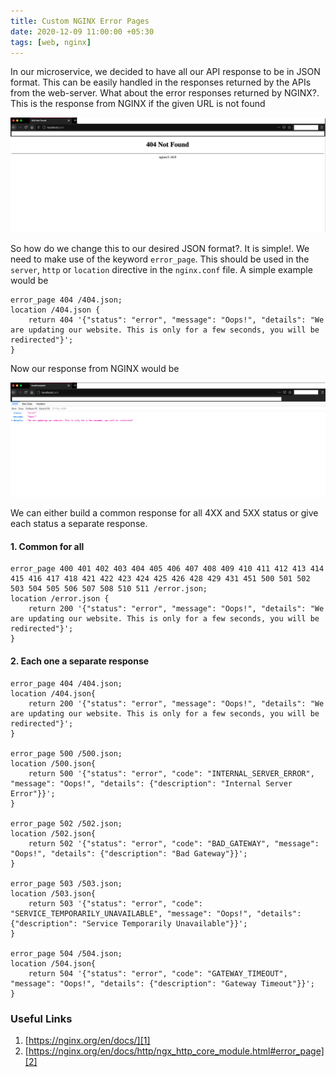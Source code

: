 ```yaml
---
title: Custom NGINX Error Pages
date: 2020-12-09 11:00:00 +05:30
tags: [web, nginx]
---
```


In our microservice, we decided to have all our API response to be in JSON format. This can be easily handled in the responses returned by the APIs from  the web-server. What about the error responses returned by NGINX?.
This is the response from NGINX if the given URL is not found

![404](./404.png "404 Not Found")

So how do we change this to our desired JSON format?. It is simple!. We need to make use of the keyword `error_page`. This should be used in 
the `server`, `http` or `location` directive in the `nginx.conf` file. A simple example would be

```
error_page 404 /404.json;
location /404.json {
    return 404 '{"status": "error", "message": "Oops!", "details": "We are updating our website. This is only for a few seconds, you will be redirected"}';
}
```

Now our response from NGINX would be

![Custom 404](./custom-404.png "404 Not Found")

We can either build a common response for all 4XX and 5XX status or give each status a separate response.

#### 1. Common for all

```
error_page 400 401 402 403 404 405 406 407 408 409 410 411 412 413 414 415 416 417 418 421 422 423 424 425 426 428 429 431 451 500 501 502 503 504 505 506 507 508 510 511 /error.json;
location /error.json {
    return 200 '{"status": "error", "message": "Oops!", "details": "We are updating our website. This is only for a few seconds, you will be redirected"}';
}
```

#### 2. Each one a separate response

```
error_page 404 /404.json;
location /404.json{
    return 200 '{"status": "error", "message": "Oops!", "details": "We are updating our website. This is only for a few seconds, you will be redirected"}';
}

error_page 500 /500.json;
location /500.json{
    return 500 '{"status": "error", "code": "INTERNAL_SERVER_ERROR", "message": "Oops!", "details": {"description": "Internal Server Error"}}';
}

error_page 502 /502.json;
location /502.json{
    return 502 '{"status": "error", "code": "BAD_GATEWAY", "message": "Oops!", "details": {"description": "Bad Gateway"}}';
}

error_page 503 /503.json;
location /503.json{
    return 503 '{"status": "error", "code": "SERVICE_TEMPORARILY_UNAVAILABLE", "message": "Oops!", "details": {"description": "Service Temporarily Unavailable"}}';
}

error_page 504 /504.json;
location /504.json{
    return 504 '{"status": "error", "code": "GATEWAY_TIMEOUT", "message": "Oops!", "details": {"description": "Gateway Timeout"}}';
}
```

### Useful Links
1. [https://nginx.org/en/docs/][1]
2. [https://nginx.org/en/docs/http/ngx_http_core_module.html#error_page][2]

[1]: https://nginx.org/en/docs/
[2]: https://nginx.org/en/docs/http/ngx_http_core_module.html#error_page
